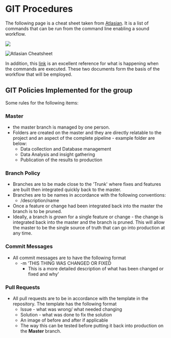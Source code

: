 # GIT Procedures

The following page is a cheat sheet taken from [Atlasian](https://www.atlassian.com/git/tutorials/atlassian-git-cheatsheet). It is a list of commands that can be run from the command line enabling a sound workflow.

![](/Users/james/Desktop/DSP_AT2/ASX/images/GIT_page1.png)

![Atlasian Cheatsheet](/Users/james/Desktop/DSP_AT2/ASX/images/GIT_page2.png)

In addition, this [link](http://marklodato.github.io/visual-git-guide/index-en.html) is an excellent reference for what is happening when the commands are executed. These two documents form the basis of the workflow that will be employed.

## GIT Policies Implemented for the group

Some rules for the following items:

### Master
  - the master branch is managed by one person.
  - Folders are created on the master and they are directly relatable to the project and an aspect of the complete pipeline - example folder are below:
    - Data collection and Database management
    - Data Analysis and insight gathering
    - Publication of the results to production

### Branch Policy

  - Branches are to be made close to the 'Trunk' where fixes and features are built then integrated quickly back to the master.
  - Branches are to be names in accordance with the following conventions:
    - /description/name
  - Once a feature or change had been integrated back into the master the branch is to be pruned.
  - Ideally, a branch is *grown* for a single feature or change - the change is integrated back into the master and the branch is pruned. This will allow the master to be the single source of truth that can go into production at any time.

### Commit Messages
  - All commit messages are to have the following format
    - -m 'THIS THING WAS CHANGED OR FIXED
      - This is a more detailed description of what has been changed or fixed and why'

### Pull Requests
  - All pull requests are to be in accordance with the template in the repository. The template has the following format
    - Issue - what was wrong/ what needed changing
    - Solution - what was done to fix the solution
    - An image of before and after if applicable
    - The way this can be tested before putting it back into production on the **Master** branch.
